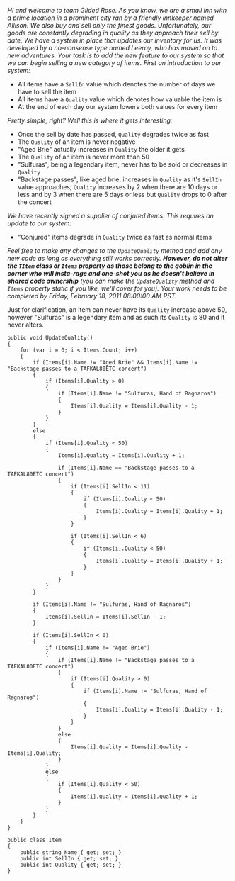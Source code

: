 *Hi and welcome to team Gilded Rose. As you know, we are a small inn with a prime location in a prominent city ran by a friendly innkeeper named Allison. We also buy and sell only the finest goods. Unfortunately, our goods are constantly degrading in quality as they approach their sell by date. We have a system in place that updates our inventory for us. It was developed by a no-nonsense type named Leeroy, who has moved on to new adventures. Your task is to add the new feature to our system so that we can begin selling a new category of items. First an introduction to our system:*

- All items have a `SellIn` value which denotes the number of days we have to sell the item
- All items have a `Quality` value which denotes how valuable the item is
- At the end of each day our system lowers both values for every item

*Pretty simple, right? Well this is where it gets interesting:*

- Once the sell by date has passed, `Quality` degrades twice as fast
- The `Quality` of an item is never negative
- "Aged Brie" actually increases in `Quality` the older it gets
- The `Quality` of an item is never more than 50
- "Sulfuras", being a legendary item, never has to be sold or decreases in `Quality`
- "Backstage passes", like aged brie, increases in `Quality` as it's `SellIn` value approaches; `Quality` increases by 2 when there are 10 days or less and by 3 when there are 5 days or less but `Quality` drops to 0 after the concert

*We have recently signed a supplier of conjured items. This requires an update to our system:*

- "Conjured" items degrade in `Quality` twice as fast as normal items

*Feel free to make any changes to the `UpdateQuality` method and add any new code as long as everything still works correctly. __However, do not alter the `TItem` class or `Items` property as those belong to the goblin in the corner who will insta-rage and one-shot you as he doesn't believe in shared code ownership__ (you can make the `UpdateQuality` method and `Items` property static if you like, we'll cover for you). Your work needs to be completed by Friday, February 18, 2011 08:00:00 AM PST.*

Just for clarification, an item can never have its `Quality` increase above 50, however "Sulfuras" is a legendary item and as such its `Quality` is 80 and it never alters.

    public void UpdateQuality()
    {
        for (var i = 0; i < Items.Count; i++)
        {
            if (Items[i].Name != "Aged Brie" && Items[i].Name != "Backstage passes to a TAFKAL80ETC concert")
            {
                if (Items[i].Quality > 0)
                {
                    if (Items[i].Name != "Sulfuras, Hand of Ragnaros")
                    {
                        Items[i].Quality = Items[i].Quality - 1;
                    }
                }
            }
            else
            {
                if (Items[i].Quality < 50)
                {
                    Items[i].Quality = Items[i].Quality + 1;
                    
                    if (Items[i].Name == "Backstage passes to a TAFKAL80ETC concert")
                    {
                        if (Items[i].SellIn < 11)
                        {
                            if (Items[i].Quality < 50)
                            {
                                Items[i].Quality = Items[i].Quality + 1;
                            }
                        }
                        
                        if (Items[i].SellIn < 6)
                        {
                            if (Items[i].Quality < 50)
                            {
                                Items[i].Quality = Items[i].Quality + 1;
                            }
                        }
                    }
                }
            }
            
            if (Items[i].Name != "Sulfuras, Hand of Ragnaros")
            {
                Items[i].SellIn = Items[i].SellIn - 1;
            }
            
            if (Items[i].SellIn < 0)
            {
                if (Items[i].Name != "Aged Brie")
                {
                    if (Items[i].Name != "Backstage passes to a TAFKAL80ETC concert")
                    {
                        if (Items[i].Quality > 0)
                        {
                            if (Items[i].Name != "Sulfuras, Hand of Ragnaros")
                            {
                                Items[i].Quality = Items[i].Quality - 1;
                            }
                        }
                    }
                    else
                    {
                        Items[i].Quality = Items[i].Quality - Items[i].Quality;
                    }
                }
                else
                {
                    if (Items[i].Quality < 50)
                    {
                        Items[i].Quality = Items[i].Quality + 1;
                    }
                }
            }
        }
    }
    
    public class Item
    {
        public string Name { get; set; }
        public int SellIn { get; set; }
        public int Quality { get; set; }
    }

